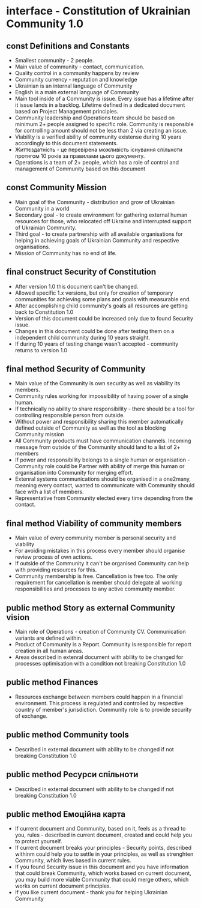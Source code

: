 # interface - Constitution of Ukrainian Community 1.0

## const Definitions and Constants

* Smallest community - 2 people.
* Main value of community - contact, communication.
* Quality control in a community happens by review
* Community currency - reputation and knowledge
* Ukrainian is an internal language of Community
* English is a main external language of Community
* Main tool inside of a Community is issue. Every issue has a lifetime after it issue lands in a backlog. Lifetime defined in a dedicated document based on Project Management principles. 
* Community leadership and Operations team should be based on minimum 2+ people assigned to specific role. Community is responsible for controlling amount should not be less than 2 via creating an issue.
* Viability is a verified ability of community existense during 10 years accordingly to this document statements.
* Життєздатність - це перевірена можливість існування спільноти протягом 10 років за правилами цього документу.
* Operations is a team of 2+ people, which has a role of control and management of Community based on this document

## const Community Mission


* Main goal of the Community - distribution and grow of Ukrainian Community in a world
* Secondary goal - to create environment for gathering external human resources for those, who relocated off Ukraine and interrupted support of Ukrainian Community.
* Third goal - to create partnership with all available organisations for helping in achieving goals of Ukrainian Community and respective organisations.
* Mission of Community has no end of life. 

 
## final construct Security of Constitution

* After version 1.0 this document can't be changed.
* Allowed specific 1.x versions, but only for creation of temporary communities for achieving some plans and goals with measurable end.
* After accomplishing child community's goals all resources are getting back to Constitution 1.0
* Version of this document could be increased only due to found Security issue.
* Changes in this document could be done after testing them on a independent child community during 10 years straight.
* If during 10 years of testing change wasn't accepted - community returns to version 1.0


## final method Security of Community

* Main value of the Community is own security as well as viability its members.
* Community rules working for impossibility of having power of a single human.
* If technically no ability to share responsibility - there should be a tool for controlling responsible person from outside.
* Without power and responsibility sharing this member automatically defined outside of Community as well as the tool as blocking Community mission 
* All Community products must have communication channels. Incoming message from outside of the Community should land to a list of 2+ members
* If power and responsibility belongs to a single human or organisation - Community role could be Partner with ability of merge this human or organisation into Community for merging effort. 
* Extenral systems communications should be organised in a one2many, meaning every contact, wanted to communicate with Community should face with a list of members.
* Representative from Community elected every time depending from the contact.


## final method Viability of community members

* Main value of every community member is personal security and viability
* For avoiding mistakes in this process every member should organise review process of own actions.
* If outside of the Community it can't be organised Community can help with providing resources for this.
* Community membership is free. Cancellation is free too. The only requirement for cancellation is member should delegate all working responsibilities and processes to any active community member. 


## public method Story as external Community vision

* Main role of Operations - creation of Community CV. Communication variants are defined within.
* Product of Community is a Report. Community is responsible for report creation in all human areas.
* Areas described in extenral document with ability to be changed for processes optimisation with a condition not breaking Constitution 1.0

## public method Finances

* Resources exchange between members could happen in a financial environment. This process is regulated and controlled by respective country of member's jurisdiction. Community role is to provide security of exchange.

## public method Community tools

* Described in external document with ability to be changed if not breaking Constitution 1.0

## public method Ресурси спільноти

* Described in external document with ability to be changed if not breaking Constitution 1.0

## public method Емоційна карта

* If current document and Community, based on it, feels as a thread to you, rules - described in current document, created and could help you to protect yourself.
* If current document breaks your principles - Security points, described withinm could help you to settle in your principles, as well as strenghten Community, which lives based in current rules.
* If you found Security issue in this document and you have information that could break Community, which works based on current document, you may build more viable Community that could merge others, which works on current document principles.
* If you like current document - thank you for helping Ukrainian Community
